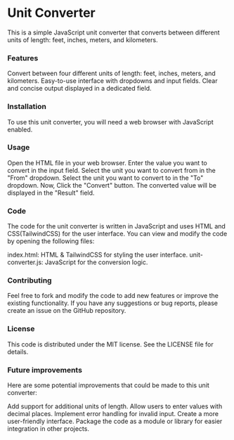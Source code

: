 # Unit Converter

This is a simple JavaScript unit converter that converts between different units of length: feet, inches, meters, and kilometers.

### Features

Convert between four different units of length: feet, inches, meters, and kilometers.
Easy-to-use interface with dropdowns and input fields.
Clear and concise output displayed in a dedicated field.

### Installation

To use this unit converter, you will need a web browser with JavaScript enabled.

### Usage

Open the HTML file in your web browser.
Enter the value you want to convert in the input field.
Select the unit you want to convert from in the "From" dropdown.
Select the unit you want to convert to in the "To" dropdown.
Now, Click the "Convert" button.
The converted value will be displayed in the "Result" field.

### Code

The code for the unit converter is written in JavaScript and uses HTML and CSS(TailwindCSS) for the user interface. You can view and modify the code by opening the following files:

index.html: HTML & TailwindCSS for styling the user interface.
unit-converter.js: JavaScript for the conversion logic.

### Contributing

Feel free to fork and modify the code to add new features or improve the existing functionality. If you have any suggestions or bug reports, please create an issue on the GitHub repository.

### License

This code is distributed under the MIT license. See the LICENSE file for details.

### Future improvements

Here are some potential improvements that could be made to this unit converter:

Add support for additional units of length.
Allow users to enter values with decimal places.
Implement error handling for invalid input.
Create a more user-friendly interface.
Package the code as a module or library for easier integration in other projects.
